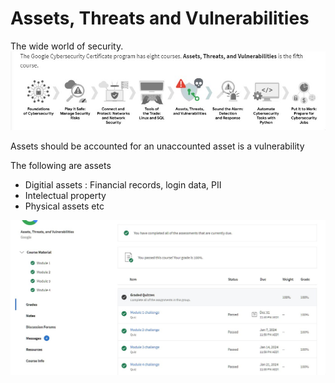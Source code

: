 # Assets, Threats and Vulnerabilities

The wide world of security.
![asstvlin](assettgreadvulns.jpg)

Assets should be accounted for an unaccounted asset is a vulnerability

The following are assets
- Digitial assets : Financial records, login data, PII
- Intelectual property
- Physical assets etc

![compelte](complet.jpg)